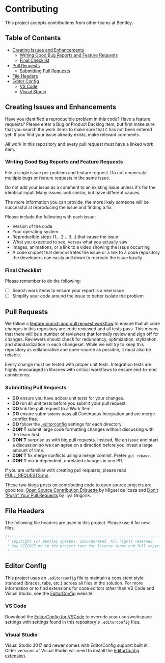 # Contributing

This project accepts contributions from other teams at Bentley.

## Table of Contents

- [Creating Issues and Enhancements](#creating-issues-and-enhancements)
    - [Writing Good Bug Reports and Feature Requests](#writing-good-bug-reports-and-feature-requests)
    - [Final Checklist](#final-checklist)
- [Pull Requests](#pull-requests)
    - [Submitting Pull Requests](#submitting-pull-requests)
- [File Headers](#file-headers)
- [Editor Config](#editor-config)
    - [VS Code](#vs-code)
    - [Visual Studio](#visual-studio)

## Creating Issues and Enhancements

Have you identified a reproducible problem in this code? Have a feature requests? Please enter a Bug or Product Backlog Item, but first make sure that you search the work items to make sure that it has not been entered yet. If you find your issue already exists, make relevant comments.

All work in this repository and every pull request must have a linked work item.

### Writing Good Bug Reports and Feature Requests

File a single issue per problem and feature request. Do not enumerate multiple bugs or feature requests in the same issue.

Do not add your issue as a comment to an existing issue unless it's for the identical input. Many issues look similar, but have different causes.

The more information you can provide, the more likely someone will be successful at reproducing the issue and finding a fix.

Please include the following with each issue:

* Version of the code
* Your operating system
* Reproducible steps (1... 2... 3...) that cause the issue
* What you expected to see, versus what you actually saw
* Images, animations, or a link to a video showing the issue occurring
* A code snippet that demonstrates the issue or a link to a code repository the developers can easily pull down to recreate the issue locally

### Final Checklist

Please remember to do the following:

* [ ] Search work items to ensure your report is a new issue
* [ ] Simplify your code around the issue to better isolate the problem

## Pull Requests

We follow a [feature branch and pull request workflow](https://www.atlassian.com/git/tutorials/comparing-workflows/feature-branch-workflow) to ensure that all code changes in this repository are code reviewed and all tests pass. This means that there will be a number of reviewers that formally review and sign off for changes. Reviewers should check for redundancy, optimization, stylization, and standardization in each changeset. While we will try to keep this repository as collaborative and open-source as possible, it must also be reliable.

Every change must be tested with proper unit tests. Integration tests are highly encouraged in libraries with critical workflows to ensure end-to-end consistency.

### Submitting Pull Requests

- **DO** ensure you have added unit tests for your changes.
- **DO** run all unit tests before you submit your pull request.
- **DO** link the pull request to a Work Item.
- **DO** ensure submissions pass all Continuous Integration and are merge conflict free.
- **DO** follow the [.editorconfig](http://editorconfig.org/) settings for each directory.
- **DON'T** submit large code formatting changes without discussing with the team first.
- **DON'T** surprise us with big pull requests. Instead, file an issue and start a discussion so we can agree on a direction before you invest a large amount of time.
- **DON'T** fix merge conflicts using a merge commit. Prefer `git rebase`.
- **DON'T** mix independent, unrelated changes in one PR.

If you are unfamiliar with creating pull requests, please read [PULL_REQUESTS.md](PULL_REQUESTS.md).

These two blogs posts on contributing code to open source projects are good too: [Open Source Contribution Etiquette](http://tirania.org/blog/archive/2010/Dec-31.html) by Miguel de Icaza and [Don’t “Push” Your Pull Requests](https://www.igvita.com/2011/12/19/dont-push-your-pull-requests/) by Ilya Grigorik.

## File Headers

The following file headers are used in this project. Please use it for new files.

```C#
/*---------------------------------------------------------------------------------------------
 * Copyright (c) Bentley Systems, Incorporated. All rights reserved.
 * See LICENSE.md in the project root for license terms and full copyright notice.
 *--------------------------------------------------------------------------------------------*/
```

## Editor Config

This project uses an `.editorconfig` file to maintain a consistent style standard (braces, tabs, etc.) across all files in the solution. For more information or to find extensions for code editors other than VS Code and Visual Studio, see the [EditorConfig](https://editorconfig.org/) website.

### VS Code

Download the [EditorConfig for VSCode](https://marketplace.visualstudio.com/items?itemName=EditorConfig.EditorConfig) to override your user/workspace settings with settings found in this repository's `.editorconfig` files.

### Visual Studio

Visual Studio 2017 and newer comes with EditorConfig support built in. Older versions of Visual Studio will need to install the [EditorConfig extension](https://marketplace.visualstudio.com/items?itemName=EditorConfigTeam.EditorConfig).
